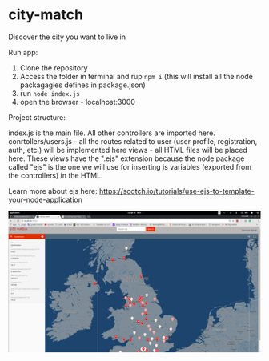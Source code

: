 # city-match
Discover the city you want to live in


Run app:
1. Clone the repository
2. Access the folder in terminal and rup `npm i` (this will install all the node packagagies defines in package.json)
3. run `node index.js`
4. open the browser - localhost:3000

Project structure:


index.js is the main file.  All other controllers are imported here.
conrtollers/users.js - all the routes related to user (user profile, registration, auth, etc.) will be implemented here
views - all HTML files will be placed here. These views have the ".ejs" extension because the node package called "ejs" is the one we will use for inserting js variables (exported from the controllers) in the HTML.

Learn more about ejs here: https://scotch.io/tutorials/use-ejs-to-template-your-node-application

![preview image](https://github.com/coltaemanuela/city-match/blob/master/styles/images/Screenshot%20from%202018-04-23%2020-21-54.png)
